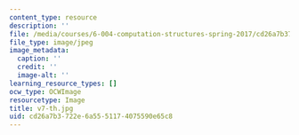 ```yaml
---
content_type: resource
description: ''
file: /media/courses/6-004-computation-structures-spring-2017/cd26a7b3722e6a5551174075590e65c8_v7-th.jpg
file_type: image/jpeg
image_metadata:
  caption: ''
  credit: ''
  image-alt: ''
learning_resource_types: []
ocw_type: OCWImage
resourcetype: Image
title: v7-th.jpg
uid: cd26a7b3-722e-6a55-5117-4075590e65c8
---
```

